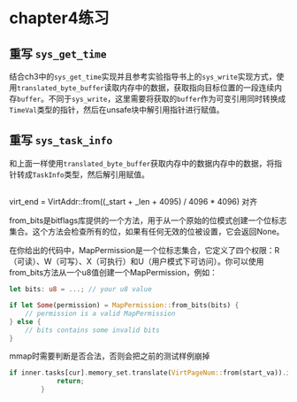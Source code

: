 # chapter4练习

## 重写 `sys_get_time`

结合ch3中的`sys_get_time`实现并且参考实验指导书上的`sys_write`实现方式，使用`translated_byte_buffer`读取内存中的数据，获取指向目标位置的一段连续内存`buffer`。不同于`sys_write`，这里需要将获取的`buffer`作为可变引用同时转换成`TimeVal`类型的指针，然后在unsafe块中解引用指针进行赋值。

## 重写 `sys_task_info`

和上面一样使用`translated_byte_buffer`获取内存中的数据内存中的数据，将指针转成`TaskInfo`类型，然后解引用赋值。


## 

 virt_end = VirtAddr::from((_start + _len + 4095) / 4096 * 4096) 对齐

from_bits是bitflags库提供的一个方法，用于从一个原始的位模式创建一个位标志集合。这个方法会检查所有的位，如果有任何无效的位被设置，它会返回None。

在你给出的代码中，MapPermission是一个位标志集合，它定义了四个权限：R（可读）、W（可写）、X（可执行）和U（用户模式下可访问）。你可以使用from_bits方法从一个u8值创建一个MapPermission，例如：

```rust
let bits: u8 = ...; // your u8 value

if let Some(permission) = MapPermission::from_bits(bits) {
    // permission is a valid MapPermission
} else {
    // bits contains some invalid bits
}
```

mmap时需要判断是否合法，否则会把之前的测试样例崩掉

```rust
if inner.tasks[cur].memory_set.translate(VirtPageNum::from(start_va)).is_some() || inner.tasks[cur].memory_set.translate(VirtPageNum::from(end_va)).is_some(){
            return;
        }
```